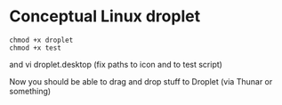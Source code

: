 # Conceptual Linux droplet

    chmod +x droplet 
    chmod +x test

and vi droplet.desktop (fix paths to icon and to test script)

Now you should be able to drag and drop stuff to Droplet (via Thunar or something)


